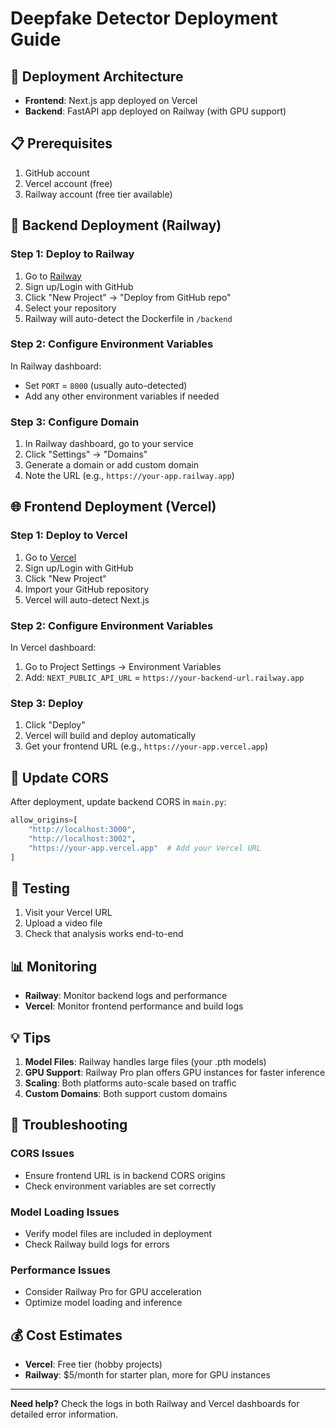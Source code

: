 # Deepfake Detector Deployment Guide

## 🚀 Deployment Architecture

- **Frontend**: Next.js app deployed on Vercel
- **Backend**: FastAPI app deployed on Railway (with GPU support)

## 📋 Prerequisites

1. GitHub account
2. Vercel account (free)
3. Railway account (free tier available)

## 🔧 Backend Deployment (Railway)

### Step 1: Deploy to Railway

1. Go to [Railway](https://railway.app)
2. Sign up/Login with GitHub
3. Click "New Project" → "Deploy from GitHub repo"
4. Select your repository
5. Railway will auto-detect the Dockerfile in `/backend`

### Step 2: Configure Environment Variables

In Railway dashboard:
- Set `PORT` = `8000` (usually auto-detected)
- Add any other environment variables if needed

### Step 3: Configure Domain

1. In Railway dashboard, go to your service
2. Click "Settings" → "Domains"
3. Generate a domain or add custom domain
4. Note the URL (e.g., `https://your-app.railway.app`)

## 🌐 Frontend Deployment (Vercel)

### Step 1: Deploy to Vercel

1. Go to [Vercel](https://vercel.com)
2. Sign up/Login with GitHub
3. Click "New Project"
4. Import your GitHub repository
5. Vercel will auto-detect Next.js

### Step 2: Configure Environment Variables

In Vercel dashboard:
1. Go to Project Settings → Environment Variables
2. Add: `NEXT_PUBLIC_API_URL` = `https://your-backend-url.railway.app`

### Step 3: Deploy

1. Click "Deploy"
2. Vercel will build and deploy automatically
3. Get your frontend URL (e.g., `https://your-app.vercel.app`)

## 🔗 Update CORS

After deployment, update backend CORS in `main.py`:

```python
allow_origins=[
    "http://localhost:3000", 
    "http://localhost:3002", 
    "https://your-app.vercel.app"  # Add your Vercel URL
]
```

## 🧪 Testing

1. Visit your Vercel URL
2. Upload a video file
3. Check that analysis works end-to-end

## 📊 Monitoring

- **Railway**: Monitor backend logs and performance
- **Vercel**: Monitor frontend performance and build logs

## 💡 Tips

1. **Model Files**: Railway handles large files (your .pth models)
2. **GPU Support**: Railway Pro plan offers GPU instances for faster inference
3. **Scaling**: Both platforms auto-scale based on traffic
4. **Custom Domains**: Both support custom domains

## 🚨 Troubleshooting

### CORS Issues
- Ensure frontend URL is in backend CORS origins
- Check environment variables are set correctly

### Model Loading Issues
- Verify model files are included in deployment
- Check Railway build logs for errors

### Performance Issues
- Consider Railway Pro for GPU acceleration
- Optimize model loading and inference

## 💰 Cost Estimates

- **Vercel**: Free tier (hobby projects)
- **Railway**: $5/month for starter plan, more for GPU instances

---

**Need help?** Check the logs in both Railway and Vercel dashboards for detailed error information. 